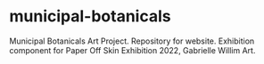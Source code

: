 # municipal-botanicals
Municipal Botanicals Art Project. Repository for website. 
Exhibition component for Paper Off Skin Exhibition 2022, Gabrielle Willim Art. 
